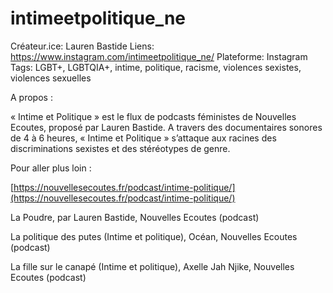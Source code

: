 # intimeetpolitique_ne

Créateur.ice: Lauren Bastide
Liens: https://www.instagram.com/intimeetpolitique_ne/
Plateforme: Instagram
Tags: LGBT+, LGBTQIA+, intime, politique, racisme, violences sexistes, violences sexuelles

A propos :

« Intime et Politique » est le flux de podcasts féministes de Nouvelles Ecoutes, proposé par Lauren Bastide. A travers des documentaires sonores de 4 à 6 heures, « Intime et Politique » s’attaque aux racines des discriminations sexistes et des stéréotypes de genre.

Pour aller plus loin :

[https://nouvellesecoutes.fr/podcast/intime-politique/](https://nouvellesecoutes.fr/podcast/intime-politique/)

La Poudre, par Lauren Bastide, Nouvelles Ecoutes (podcast)

La politique des putes (Intime et politique), Océan, Nouvelles Ecoutes (podcast)

La fille sur le canapé (Intime et politique), Axelle Jah Njike, Nouvelles Ecoutes (podcast)